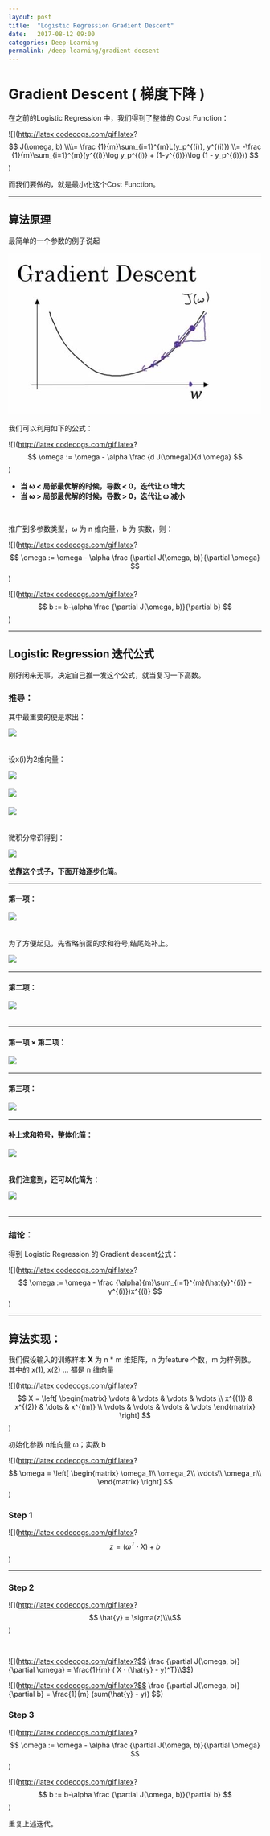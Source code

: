 ```yaml
---
layout: post
title:  "Logistic Regression Gradient Descent"
date:   2017-08-12 09:00
categories: Deep-Learning
permalink: /deep-learning/gradient-decsent
---
```


# Gradient Descent ( 梯度下降 )

在之前的Logistic Regression 中，我们得到了整体的 Cost Function：

![](http://latex.codecogs.com/gif.latex?
$$
J(\omega, b) \\\\= \frac {1}{m}\sum_{i=1}^{m}L(y_p^{(i)}, y^{(i)})
\\= -\frac {1}{m}\sum_{i=1}^{m}(y^{(i)}\log y_p^{(i)} + (1-y^{(i)})\log (1 - y_p^{(i)}))
$$)

而我们要做的，就是最小化这个Cost Function。

---

## 算法原理

最简单的一个参数的例子说起

![](../images/deep-learning/gradient-descent.jpg)

我们可以利用如下的公式：

![](http://latex.codecogs.com/gif.latex?
$$
\omega := \omega - \alpha \frac {d J(\omega)}{d \omega}
$$)

* **当 &omega; < 局部最优解的时候，导数 < 0，迭代让 &omega; 增大**
* **当 &omega; > 局部最优解的时候，导数 > 0，迭代让 &omega; 减小**

<br />

推广到多参数类型，&omega; 为 n 维向量，b 为 实数，则：

![](http://latex.codecogs.com/gif.latex?
$$
\omega := \omega - \alpha \frac {\partial J(\omega, b)}{\partial \omega}
$$)

![](http://latex.codecogs.com/gif.latex?
$$
b := b-\alpha \frac {\partial J(\omega, b)}{\partial b}
$$)

---

## Logistic Regression 迭代公式

刚好闲来无事，决定自己推一发这个公式，就当复习一下高数。

### 推导：

其中最重要的便是求出：

<div><img src="http://latex.codecogs.com/gif.latex?
$$\frac {\partial J(\omega, b)}{\partial \omega}$$" /></div><br />

设x(i)为2维向量：

<div><img src="http://latex.codecogs.com/gif.latex?
$$
\hat{y} = \sigma(z)=\frac{1}{1 + e^{-z}}
$$" /></div><br />

<div><img src="http://latex.codecogs.com/gif.latex?
$$
z^{(i)} = \omega_1 x_1^{(i)} + \omega_2 x_2^{(i)} + b
$$" /></div><br />

<div><img src="http://latex.codecogs.com/gif.latex?
$$
J(\omega, b) = -\frac {1}{m}\sum_{i=1}^{m}(y^{(i)}\log \hat{y}^{(i)} + (1-y^{(i)})\log (1 - \hat{y}^{(i)}))
$$" /></div><br />


微积分常识得到：

<div><img src="http://latex.codecogs.com/gif.latex?
$$
\frac {\partial J(\omega, b)}{\partial \omega}\\\\
= \frac {\partial J(\omega, b)}{\partial \hat{y}} 
* \frac {\partial \hat{y}}{\partial z} 
* \frac {\partial z}{\partial \omega} 
$$" /></div>

**依靠这个式子，下面开始逐步化简**。

---

#### 第一项：

<div><img src="http://latex.codecogs.com/gif.latex?
$$
\frac {\partial J(\omega, b)}{\partial \hat{y}} \\\\
= -\frac {1}{m}\sum_{i=1}^{m}(\frac {y}{\hat{y}} - \frac{1 - y}{1 - \hat{y}})
$$" /></div><br />

为了方便起见，先省略前面的求和符号,结尾处补上。

<div><img src="http://latex.codecogs.com/gif.latex?
$$
\frac {y}{\hat{y}} - \frac{1 - y}{1 - \hat{y}} \\\\
= y + ye^{-z} + (y - 1)(e^z + 1) \\\\
= y(2 + e^z + e^{-z}) - e^z - 1
$$" /></div>

---

#### 第二项：

<div><img src="http://latex.codecogs.com/gif.latex?
$$
\frac {\partial \hat{y}}{\partial z} 
= \frac {1}{e^z + e ^{-z} + 2}
$$" /></div><br />

---

#### 第一项 × 第二项：

<div><img src="http://latex.codecogs.com/gif.latex?
$$
\frac {y(2 + e^z + e^{-z}) - e^z - 1}{e^z + e ^{-z} + 2} \\\\
= y - \frac{e^z + 1}{e^z + e ^{-z} + 2} \\\\
= y - \frac{e^{-z}(e^z + 1)}{(e^{-z} + 1)^2} \\\\
= y - \frac{1 + e^{-z}}{(e^{-z} + 1)^2} \\\\
= y - \frac{1}{e^{-z} + 1}
$$" /></div>

---

#### 第三项：

<div><img src="http://latex.codecogs.com/gif.latex?
$$
\frac {\partial z}{\partial \omega} 
= x
$$" /></div>

----

#### 补上求和符号，整体化简：

<div><img src="http://latex.codecogs.com/gif.latex?
$$
\frac {\partial J(\omega, b)}{\partial \omega}
= -\frac {1}{m}\sum_{i=1}^{m}(y - \frac{1}{e^{-z} + 1})x
$$" /></div><br />

**我们注意到，还可以化简为**：

<div><img src="http://latex.codecogs.com/gif.latex?
$$
\frac {\partial J(\omega, b)}{\partial \omega}\\\\
= -\frac {1}{m}\sum_{i=1}^{m}(y - \hat{y})x \\\\
= \frac {1}{m}\sum_{i=1}^{m}(\hat{y} - y)x
$$" /></div><br />


---

### 结论：

得到 Logistic Regression 的 Gradient descent公式：

![](http://latex.codecogs.com/gif.latex?
$$
\omega := \omega - \frac {\alpha}{m}\sum_{i=1}^{m}(\hat{y}^{(i)} - y^{(i)})x^{(i)}
$$)

---

## 算法实现：

我们假设输入的训练样本 **X** 为 n * m 维矩阵，n 为feature 个数，m 为样例数。其中的 x(1), x(2) ... 都是 n 维向量

![](http://latex.codecogs.com/gif.latex?
$$
X = \left[
\begin{matrix}
\vdots & \vdots & \vdots & \vdots \\
 x^{(1)} & x^{(2)} &  \dots & x^{(m)} \\
 \vdots & \vdots & \vdots & \vdots
\end{matrix}
\right]
$$)

初始化参数 n维向量 &omega;；实数 b

![](http://latex.codecogs.com/gif.latex?
$$
\omega = \left[
\begin{matrix}
\omega_1\\
\omega_2\\
\vdots\\
\omega_n\\
\end{matrix}
\right]
$$)

### Step 1

![](http://latex.codecogs.com/gif.latex?
$$
z = (\omega^T · X) + b 
$$)

---

### Step 2

![](http://latex.codecogs.com/gif.latex?
$$
\hat{y} = \sigma(z)\\\\$$)

<br />

![](http://latex.codecogs.com/gif.latex?$$
\frac {\partial J(\omega, b)}{\partial \omega} 
= \frac{1}{m} ( X · (\hat{y} - y)^T)\\\\$$)

![](http://latex.codecogs.com/gif.latex?$$
\frac {\partial J(\omega, b)}{\partial b}
= \frac{1}{m} (sum(\hat{y} - y))
$$)

### Step 3

![](http://latex.codecogs.com/gif.latex?
$$
\omega := \omega - \alpha \frac {\partial J(\omega, b)}{\partial \omega}
$$)

![](http://latex.codecogs.com/gif.latex?
$$
b := b-\alpha \frac {\partial J(\omega, b)}{\partial b}
$$)

重复上述迭代。